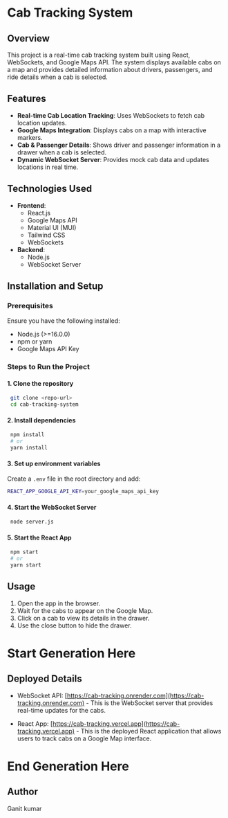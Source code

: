 # Cab Tracking System

## Overview
This project is a real-time cab tracking system built using React, WebSockets, and Google Maps API. The system displays available cabs on a map and provides detailed information about drivers, passengers, and ride details when a cab is selected.

## Features
- **Real-time Cab Location Tracking**: Uses WebSockets to fetch cab location updates.
- **Google Maps Integration**: Displays cabs on a map with interactive markers.
- **Cab & Passenger Details**: Shows driver and passenger information in a drawer when a cab is selected.
- **Dynamic WebSocket Server**: Provides mock cab data and updates locations in real time.

## Technologies Used
- **Frontend**:
  - React.js
  - Google Maps API
  - Material UI (MUI)
  - Tailwind CSS
  - WebSockets
- **Backend**:
  - Node.js
  - WebSocket Server

## Installation and Setup

### Prerequisites
Ensure you have the following installed:
- Node.js (>=16.0.0)
- npm or yarn
- Google Maps API Key

### Steps to Run the Project

#### 1. Clone the repository
```sh
 git clone <repo-url>
 cd cab-tracking-system
```

#### 2. Install dependencies
```sh
 npm install
 # or
 yarn install
```

#### 3. Set up environment variables
Create a `.env` file in the root directory and add:
```sh
REACT_APP_GOOGLE_API_KEY=your_google_maps_api_key
```

#### 4. Start the WebSocket Server
```sh
 node server.js
```

#### 5. Start the React App
```sh
 npm start
 # or
 yarn start
```

## Usage
1. Open the app in the browser.
2. Wait for the cabs to appear on the Google Map.
3. Click on a cab to view its details in the drawer.
4. Use the close button to hide the drawer.

# Start Generation Here
## Deployed Details

- WebSocket API: [https://cab-tracking.onrender.com](https://cab-tracking.onrender.com) - This is the WebSocket server that provides real-time updates for the cabs.

- React App: [https://cab-tracking.vercel.app](https://cab-tracking.vercel.app) - This is the deployed React application that allows users to track cabs on a Google Map interface.

# End Generation Here


## Author
Ganit kumar

